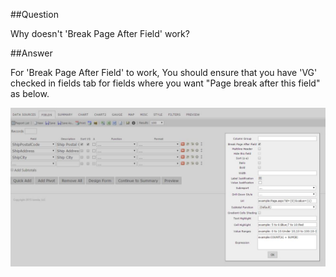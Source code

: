 ##Question

Why doesn't 'Break Page After Field' work?

##Answer

For 'Break Page After Field' to work, You should ensure that you have 'VG' checked in fields tab for fields where you want "Page break after this field" as below.



![Page_Break_After_Field](/Home/Page_Break.JPG)




